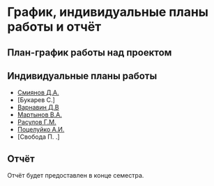 # График, индивидуальные планы работы и отчёт

## План-график работы над проектом



## Индивидуальные планы работы

- [Смиянов Д.А.](Smiyanov_DA.md)
- [Букарев С.]
- [Варнавин Д.В](Varnavin_DV.md)
- [Мартынов В.А.](Martinov_VA.md)
- [Расулов Г.М.](Rasulov_GM.md)
- [Поцелуйко А.И.](Poceluyko_AI.md)
- [Свобода П. .]

## Отчёт

Отчёт будет предоставлен в конце семестра.
